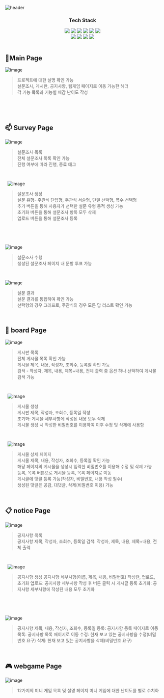 
![header](https://capsule-render.vercel.app/api?type=waving&color=gradient&height=300&section=header&text=FULLSTACK%20PROJECT&fontSize=70&animation=fadeIn&fontAlignY=38&desc=Determined%20to%20level%20up%20my%20full-stack%20skills!%20👍&descAlignY=51&descAlign=62)
<div align="center">
    <h3>Tech Stack</h3>
    <div class="stack">
      <a href="#"><img src="https://img.shields.io/badge/JavaScript-F7DF1E?style=flat&logo=JavaScript&logoColor=black"/></a>
      <a href="#"><img src="https://img.shields.io/badge/JSP-3766AB?style=flat&logo=JSP&logoColor=white"/></a>
      <a href="#"><img src="https://img.shields.io/badge/CSS-1572B6?style=flat&logo=CSS3&logoColor=white"/></a>
      <a href="#"><img src="https://img.shields.io/badge/MySQL-4479A1?style=flat&logo=MySQL&logoColor=white"/></a>
      <a href="#"><img src="https://img.shields.io/badge/Git-F05032?style=flat&logo=Git&logoColor=white"/></a>
      <a href="#"><img src="https://img.shields.io/badge/Java-4169E1?style=flat&logo=Java&logoColor=white"/></a>
      <br />
      <a href="#"><img src="https://img.shields.io/badge/HTML5-4FC08D?style=flat&logo=html5&logoColor=white"/></a>
      <a href="#"><img src="https://img.shields.io/badge/Bootstrap-a947ff?style=flat&logo=bootstrap&logoColor=white"/></a>
      <a href="#"><img src="https://img.shields.io/badge/JQuery-3766AB?style=flat&logo=jquery&logoColor=white"/></a>
      <a href="#"><img src="https://img.shields.io/badge/AJAX-4169E1?style=flat&logo=ajax&logoColor=white"/></a>
  </div>
  <br />
</div>


 🥸Main Page
-------------
![image](https://github.com/oYJo7/fullstack-project/assets/66421365/37288a71-0248-486a-9816-e0f5aad77790)

> 프로젝트에 대한 설명 확인 가능   
> 설문조사, 게시판, 공지사항, 웹게임 페이지로 이동 가능한 헤더   
> 각 기능 목록과 기능별 체감 난이도 작성
&nbsp;

&nbsp;

&nbsp;

 📫 Survey Page
-------------
![image](https://github.com/oYJo7/fullstack-project/assets/66421365/3acdc4ad-76c8-43a4-b4b2-c97a5c109a3f)

> 설문조사 목록   
> 전체 설문조사 목록 확인 가능   
> 진행 여부에 따라 진행, 종료 태그   


&nbsp;

&nbsp;
![image](https://github.com/oYJo7/fullstack-project/assets/66421365/665fc898-7b6d-46d1-9044-47b51c31553b)

> 설문조사 생성   
> 설문 유형- 주관식 단답형, 주관식 서술형, 단일 선택형, 복수 선택형   
> 추가 버튼을 통해 사용자가 선택한 설문 유형 동적 생성 가능   
> 초기화 버튼을 통해 설문조사 항목 모두 삭제   
> 업로드 버튼을 통해 설문조사 등록


&nbsp;

&nbsp;

![image](https://github.com/oYJo7/fullstack-project/assets/66421365/7bab026d-08a3-4b44-8103-546954f64196)

> 설문조사 수행     
> 생성된 설문조사 페이지 내 문항 투표 가능
&nbsp;

&nbsp;

![image](https://github.com/oYJo7/fullstack-project/assets/66421365/4eb989ce-144e-4922-ba12-0f5c1037d613)

> 설문 결과   
> 설문 결과를 통합하여 확인 가능   
> 선택형의 경우 그래프로, 주관식의 경우 모든 답 리스트 확인 가능   


&nbsp;


 📃 board Page
-------------

![image](https://github.com/oYJo7/fullstack-project/assets/66421365/ff9a0293-1e53-49c9-bd88-9a3ee53bc0cf)



> 게시판 목록   
> 전체 게시물 목록 확인 가능    
> 게시물 제목, 내용, 작성자, 조회수, 등록일 확인 가능   
> 검색 - 작성자, 제목, 내용, 제목+내용, 전체 출력 중 옵션 하나 선택하여 게시물 검색 가능


&nbsp;

&nbsp;
![image](https://github.com/oYJo7/fullstack-project/assets/66421365/01a16b6e-1659-4448-b8f7-a72e1dd1e6f5)

> 게시물 생성   
> 게시판 제목, 작성자, 조회수, 등록일 작성   
> 초기화: 게시물 세부사항에 작성된 내용 모두 삭제   
> 게시물 생성 시 작성한 비밀번호를 이용하여 이후 수정 및 삭제에 사용함


&nbsp;

&nbsp;
![image](https://github.com/oYJo7/fullstack-project/assets/66421365/d57ed090-9b03-4163-90bb-ad288a6c31d3)


> 게시물 상세 페이지   
> 게시물 제목, 내용, 작성자, 조회수, 등록일 확인 가능   
> 해당 페이지의 게시물을 생성시 입력한 비밀번호를 이용해 수정 및 삭제 가능   
> 등록, 목록 버튼으로 게시물 등록, 목록 페이지로 이동   
> 게시글에 댓글 등록 가능(작성자, 비밀번호, 내용 작성 필수)   
> 생성된 댓글은 공감, 대댓글, 삭제(비밀번호 이용) 가능

&nbsp;

📋 notice Page
-------------
![image](https://github.com/oYJo7/fullstack-project/assets/66421365/3acdc4ad-76c8-43a4-b4b2-c97a5c109a3f)


> 공지사항 목록  
> 공지사항 제목, 작성자, 조회수, 등록일
> 검색: 작성자, 제목, 내용, 제목+내용, 전체 출력



&nbsp;

&nbsp;
![image](https://github.com/oYJo7/fullstack-project/assets/66421365/665fc898-7b6d-46d1-9044-47b51c31553b)

> 공지사항 생성
> 공지사항 세부사항(이름, 제목, 내용, 비밀번호) 작성란, 업로드, 초기화
> 업로드: 공지사항 세부사항 작성 후 버튼 클릭 시 게시글 등록
> 초기화: 공지사항 세부사항에 작성된 내용 모두 초기화



&nbsp;

&nbsp;

![image](https://github.com/oYJo7/fullstack-project/assets/66421365/7bab026d-08a3-4b44-8103-546954f64196)

> 공지사항
> 제목, 내용, 작성자, 조회수, 등록일
> 등록: 공지사항 등록 페이지로 이동
> 목록: 공지사항 목록 페이지로 이동
> 수정: 현재 보고 있는 공지사항을 수정(비밀번호 요구)
> 삭제: 현재 보고 있는 공지사항을 삭제(비밀번호 요구)



&nbsp;

🎮 webgame Page
-------------
![image](https://github.com/oYJo7/fullstack-project/assets/66421365/3acdc4ad-76c8-43a4-b4b2-c97a5c109a3f)

> 12가지의 미니 게임 목록 및 설명 페이지
> 미니 게임에 대한 난이도를 별로 수치화




&nbsp;

